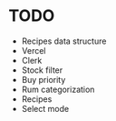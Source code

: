 # TODO

- Recipes data structure
- Vercel
- Clerk
- Stock filter
- Buy priority
- Rum categorization
- Recipes
- Select mode
